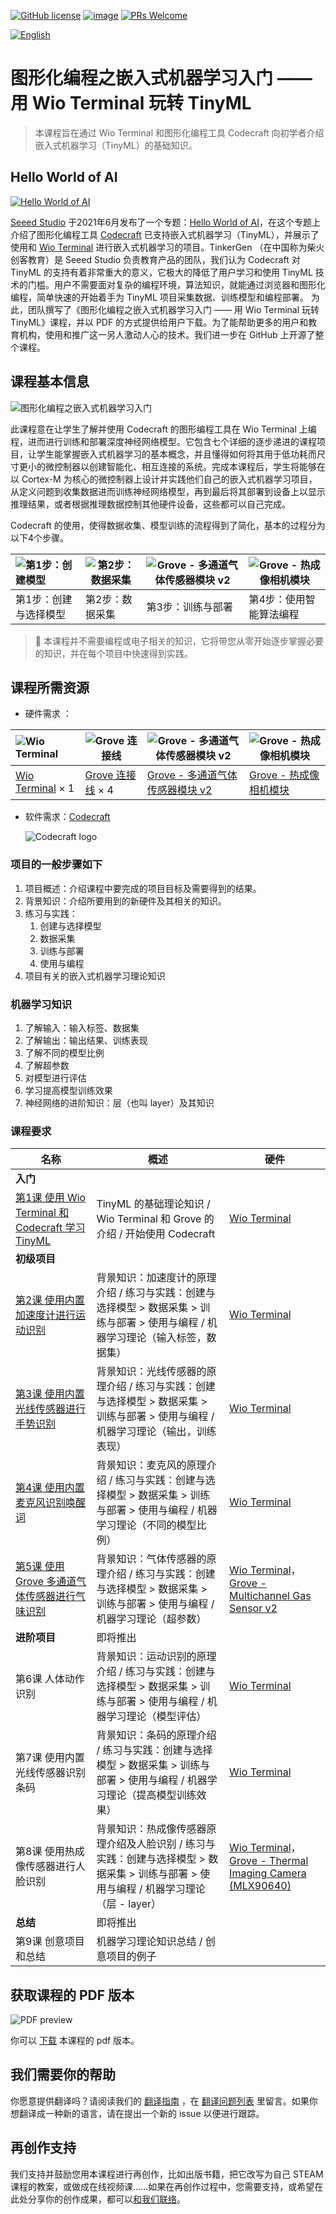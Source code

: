 ﻿[![GitHub license](https://img.shields.io/github/license/microsoft/ML-For-Beginners.svg)](https://github.com/TinkerGen/No-code-Programming-to-Get-Started-with-TinyML/blob/main/LICENSE)
[![image](https://img.shields.io/badge/build-Codecraft-%233E9EF9)](https://ide.tinkergen.com/)
[![PRs Welcome](https://img.shields.io/badge/PRs-welcome-brightgreen.svg?style=flat-square)](http://makeapullrequest.com)

[![English](https://img.shields.io/badge/-English-red)](../README.md)

# 图形化编程之嵌入式机器学习入门 —— 用 Wio Terminal 玩转 TinyML

> 本课程旨在通过 Wio Terminal 和图形化编程工具 Codecraft 向初学者介绍嵌入式机器学习（TinyML）的基础知识。

## Hello World of AI

[![Hello World of AI](../images/Hello-World-Of-AI-title.png)](https://www.seeedstudio.com/wio-terminal-tinyml.html)

[Seeed Studio](https://www.seeedstudio.com/) 于2021年6月发布了一个专题：[Hello World of AI](https://www.seeedstudio.com/wio-terminal-tinyml.html)，在这个专题上介绍了图形化编程工具 [Codecraft](https://ide.tinkergen.com) 已支持嵌入式机器学习（TinyML），并展示了使用和  [Wio Terminal](https://www.seeedstudio.com/Wio-Terminal-p-4509.html) 进行嵌入式机器学习的项目。TinkerGen （在中国称为柴火创客教育）是 Seeed Studio 负责教育产品的团队，我们认为 Codecraft 对 TinyML 的支持有着非常重大的意义，它极大的降低了用户学习和使用 TinyML 技术的门槛。用户不需要面对复杂的编程环境，算法知识，就能通过浏览器和图形化编程，简单快速的开始着手为 TinyML 项目采集数据、训练模型和编程部署。
为此，团队撰写了《图形化编程之嵌入式机器学习入门 —— 用 Wio Terminal 玩转 TinyML》课程，并以 PDF 的方式提供给用户下载。为了能帮助更多的用户和教育机构，使用和推广这一另人激动人心的技术。我们进一步在 GitHub 上开源了整个课程。

## 课程基本信息

![图形化编程之嵌入式机器学习入门](../images/No-code-Programming-to-Get-Started-with-TinyML-title.png-1280x640.zh-cn.png)

此课程意在让学生了解并使用 Codecraft 的图形编程工具在 Wio Terminal 上编程，进而进行训练和部署深度神经网络模型。它包含七个详细的逐步递进的课程项目，让学生能掌握嵌入式机器学习的基本概念，并且懂得如何将其用于低功耗而尺寸更小的微控制器以创建智能化、相互连接的系统。完成本课程后，学生将能够在以 Cortex-M  为核心的微控制器上设计并实践他们自己的嵌入式机器学习项目，从定义问题到收集数据进而训练神经网络模型，再到最后将其部署到设备上以显示推理结果，或者根据推理数据控制其他硬件设备，这些都可以自己完成。

Codecraft 的使用，使得数据收集、模型训练的流程得到了简化，基本的过程分为以下4个步骤。

| ![第1步：创建模型](../images/step1-model-creation.gif)                              | ![第2步：数据采集](../images/Step2-Data-Acquisition.gif)                                                                        | ![Grove - 多通道气体传感器模块 v2](../images/Step3-Training-Deployment.gif)                             | ![Grove - 热成像相机模块](../images/Step4-Programming.gif)                                                       |
| :-------------------------------------------------------------------------- | ------------------------------------------------------------------------------------------------------------------- | ------------------------------------------------------------------------------------------------------------- | ----------------------------------------------------------------------------------------------------------------------------- |
| 第1步：创建与选择模型 | 第2步：数据采集 | 第3步：训练与部署 | 第4步：使用智能算法编程 |

> 👀️ 本课程并不需要编程或电子相关的知识，它将带您从零开始逐步掌握必要的知识，并在每个项目中快速得到实践。

## 课程所需资源

* 硬件需求 ：

| ![Wio Terminal ](../images/Wio-Terminal.png)                              | ![Grove 连接线](../images/Grove-Cable.png)                                                                        | ![Grove - 多通道气体传感器模块 v2](../images/Grove-Multichannel-Gas-Sensor.png)                             | ![Grove - 热成像相机模块](../images/Grove-Thermal-Imaging-Camera.png)                                                       |
| :-------------------------------------------------------------------------- | ------------------------------------------------------------------------------------------------------------------- | ------------------------------------------------------------------------------------------------------------- | ----------------------------------------------------------------------------------------------------------------------------- |
| [Wio Terminal](https://www.seeedstudio.com/Wio-Terminal-p-4509.html) × 1 | [Grove 连接线](https://www.seeedstudio.com/Grove-Universal-4-Pin-20cm-Unbuckled-Cable-5-PCs-Pack-p-749.html) × 4 | [Grove - 多通道气体传感器模块 v2](https://www.seeedstudio.com/Grove-Multichannel-Gas-Sensor-v2-p-4569.html) | [Grove - 热成像相机模块](https://www.seeedstudio.com/Grove-Thermal-Imaging-Camera-IR-Array-MLX90640-110-degree-p-4334.html) |

* 软件需求：[Codecraft](https://ide.tinkergen.com)

  ![Codecraft logo](../images/Codecraft-logo.png)

### 项目的一般步骤如下

1. 项目概述：介绍课程中要完成的项目目标及需要得到的结果。
2. 背景知识：介绍所要用到的新硬件及其相关的知识。
3. 练习与实践：
   1. 创建与选择模型
   2. 数据采集
   3. 训练与部署
   4. 使用与编程
4. 项目有关的嵌入式机器学习理论知识

### 机器学习知识

1. 了解输入：输入标签、数据集
2. 了解输出：输出结果、训练表现
3. 了解不同的模型比例
4. 了解超参数
5. 对模型进行评估
6. 学习提高模型训练效果
7. 神经网络的进阶知识：层（也叫 layer）及其知识

### 课程要求

| 名称                                                                                          | 概述                                                                                                                                    | 硬件                                                                                                                                                                                                                 |
| ----------------------------------------------------------------------------------------------- | ----------------------------------------------------------------------------------------------------------------------------------------- | ---------------------------------------------------------------------------------------------------------------------------------------------------------------------------------------------------------------------- |
| **入门**                                                                                      |                                                                                                                                         |                                                                                                                                                                                                                      |
| [第1课 使用 Wio Terminal 和 Codecraft 学习 TinyML](../Lesson-01/translations/README.zh-cn.md) | TinyML 的基础理论知识 / Wio Terminal 和 Grove 的介绍 / 开始使用 Codecraft                                                               | [Wio Terminal](https://www.seeedstudio.com/Wio-Terminal-p-4509.html)                                                                                                                                                 |
| **初级项目**                                                                                  |                                                                                                                                         |                                                                                                                                                                                                                      |
| [第2课 使用内置加速度计进行运动识别](../Lesson-02/translations/README.zh-cn.md)            | 背景知识：加速度计的原理介绍 / 练习与实践：创建与选择模型 > 数据采集 > 训练与部署 > 使用与编程 / 机器学习理论（输入标签，数据集）       | [Wio Terminal](https://www.seeedstudio.com/Wio-Terminal-p-4509.html)                                                                                                                                                 |
| [第3课 使用内置光线传感器进行手势识别](../Lesson-03/translations/README.zh-cn.md)          | 背景知识：光线传感器的原理介绍 / 练习与实践：创建与选择模型 > 数据采集 > 训练与部署 > 使用与编程 / 机器学习理论（输出，训练表现）       | [Wio Terminal](https://www.seeedstudio.com/Wio-Terminal-p-4509.html)                                                                                                                                                 |
| [第4课 使用内置麦克风识别唤醒词](../Lesson-04/translations/README.zh-cn.md)                | 背景知识：麦克风的原理介绍 / 练习与实践：创建与选择模型 > 数据采集 > 训练与部署 > 使用与编程 / 机器学习理论（不同的模型比例）           | [Wio Terminal](https://www.seeedstudio.com/Wio-Terminal-p-4509.html)                                                                                                                                                 |
| [第5课 使用 Grove 多通道气体传感器进行气味识别](../Lesson-05/translations/README.zh-cn.md) | 背景知识：气体传感器的原理介绍 / 练习与实践：创建与选择模型 > 数据采集 > 训练与部署 > 使用与编程 / 机器学习理论（超参数）               | [Wio Terminal](https://www.seeedstudio.com/Wio-Terminal-p-4509.html)，[Grove - Multichannel Gas Sensor v2](https://www.seeedstudio.com/Grove-Multichannel-Gas-Sensor-v2-p-4569.html)                                 |
| **进阶项目**                                                                                  | 即将推出                                                                                                                                |                                                                                                                                                                                                                      |
| 第6课 人体动作识别                                                                            | 背景知识：运动识别的原理介绍 / 练习与实践：创建与选择模型 > 数据采集 > 训练与部署 > 使用与编程 / 机器学习理论（模型评估）               | [Wio Terminal](https://www.seeedstudio.com/Wio-Terminal-p-4509.html)                                                                                                                                                 |
| 第7课 使用内置光线传感器识别条码                                                              | 背景知识：条码的原理介绍 / 练习与实践：创建与选择模型 > 数据采集 > 训练与部署 > 使用与编程 / 机器学习理论（提高模型训练效果）           | [Wio Terminal](https://www.seeedstudio.com/Wio-Terminal-p-4509.html)                                                                                                                                                 |
| 第8课 使用热成像传感器进行人脸识别                                                            | 背景知识：热成像传感器原理介绍及人脸识别 / 练习与实践：创建与选择模型 > 数据采集 > 训练与部署 > 使用与编程 / 机器学习理论（层 - layer） | [Wio Terminal](https://www.seeedstudio.com/Wio-Terminal-p-4509.html)，[Grove - Thermal Imaging Camera (MLX90640)](https://www.seeedstudio.com/Grove-Thermal-Imaging-Camera-IR-Array-MLX90640-110-degree-p-4334.html) |
| **总结**                                                                                      | 即将推出                                                                                                                                |                                                                                                                                                                                                                      |
| 第9课 创意项目和总结                                                                          | 机器学习理论知识总结 / 创意项目的例子                                                                                                   |                                                                                                                                                                                                                      |

## 获取课程的 PDF 版本

![PDF preview](../images/Book-pdf-preview.zh-cn.png)

你可以 [下载]([../pdf/No-code_Programming_to_Get_Started_with_TinyML.zh-cn.pdf](https://tinkergen.github.io/No-code-Programming-to-Get-Started-with-TinyML/pdf/No-code_Programming_to_Get_Started_with_TinyML.zh-cn.pdf)) 本课程的 pdf 版本。

## 我们需要你的帮助

你愿意提供翻译吗？请阅读我们的 [翻译指南](TRANSLATIONS.md) ，在 [翻译问题列表](https://github.com/TinkerGen/No-code-Programming-to-Get-Started-with-TinyML/issues?q=is%3Aissue+is%3Aopen+label%3Atranslation) 里留言。如果你想翻译成一种新的语言，请在提出一个新的 issue 以便进行跟踪。

## 再创作支持

我们支持并鼓励您用本课程进行再创作，比如出版书籍，把它改写为自己 STEAM 课程的教案，或做成在线视频课……如果在再创作过程中，您需要支持，或希望在此处分享你的创作成果，都可以[和我们联络](mailto:contact@chaihuo.org)。
